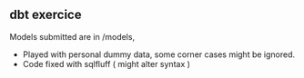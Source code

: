 ## dbt exercice 

Models submitted are in /models,

- Played with personal dummy data, some corner cases might be ignored.
- Code fixed with sqlfluff ( might alter syntax )
